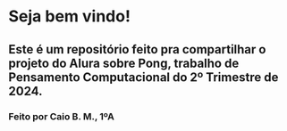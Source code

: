 # Seja bem vindo!
## Este é um repositório feito pra compartilhar o projeto do Alura sobre Pong, trabalho de Pensamento Computacional do 2º Trimestre de 2024.
### Feito por Caio B. M., 1ºA

